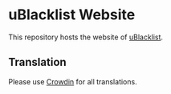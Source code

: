 # uBlacklist Website

This repository hosts the website of [uBlacklist](https://github.com/iorate/ublacklist).

## Translation

Please use [Crowdin](https://crowdin.com/project/ublacklist) for all translations.
